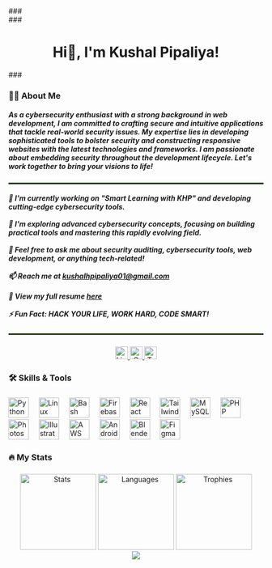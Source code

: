 <div align="center">
<!--   <img height="300" src="https://res.cloudinary.com/day0qlfda/image/upload/v1736410765/nly77o9pgb2b9o0fzpjj.png" /> -->
</div>
###
<br clear="both">
###
<h1 align="center">Hi👋, I'm Kushal Pipaliya!</h1>
###
<h3 align="left">👩‍💻 About Me</h3>


<h5 align="left">
  As a cybersecurity enthusiast with a strong background in web development, I am committed to crafting secure and intuitive applications that tackle real-world security issues. My expertise lies in developing sophisticated tools to bolster security and constructing responsive websites with the latest technologies and frameworks. I am passionate about embedding security throughout the development lifecycle. Let's work together to bring your visions to life!
</h5>

<hr style="border: 0; border-top: 2px solid #1e4300; margin-top: 20px;">

<h5 align="left">
  🔭 I'm currently working on "Smart Learning with KHP" and developing cutting-edge cybersecurity tools.<br><br>
  🌱 I'm exploring advanced cybersecurity concepts, focusing on building practical tools and mastering this rapidly evolving field.<br><br>
  💬 Feel free to ask me about security auditing, cybersecurity tools, web development, or anything tech-related!<br><br>
  📫 Reach me at <a href="mailto:kushalhpipaliya01@gmail.com">kushalhpipaliya01@gmail.com</a><br><br>
  📄 View my full resume <a href="https://portfoliobykushal.netlify.app/KushalPipaliya_Resume.pdf">here</a><br><br>
  ⚡ Fun Fact: <strong>HACK YOUR LIFE, WORK HARD, CODE SMART!</strong>
</h5>

<hr style="border: 0; border-top: 2px solid #1e4300; margin-top: 20px; !important">

###

<p align="center">
<div align="center">
  <a href="https://www.linkedin.com/in/kushal-pipaliya" target="_blank">
    <img src="https://img.shields.io/static/v1?message=LinkedIn&logo=linkedin&label=&color=0077B5&logoColor=white&labelColor=&style=for-the-badge" height="25" alt="LinkedIn logo" />
  </a>
  <a href="mailto:kushalhpipaliya01@gmail.com" target="_blank">
    <img src="https://img.shields.io/static/v1?message=Gmail&logo=gmail&label=&color=D14836&logoColor=white&labelColor=&style=for-the-badge" height="25" alt="Gmail logo" />
  </a>
  <a href="https://tryhackme.com/r/p/kushal555" target="_blank">
    <img src="https://img.shields.io/static/v1?message=TryHackMe&logo=tryhackme&label=&color=88cc14&logoColor=white&labelColor=&style=for-the-badge" height="25" alt="TryHackMe logo" />
  </a>
</div>
</p>

<h3 align="left">🛠 Skills & Tools</h3>

###

<div align="left">
  <img src="https://cdn.jsdelivr.net/gh/devicons/devicon/icons/python/python-original.svg" height="40" alt="Python logo" />
  <img width="12" />
  <img src="https://cdn.jsdelivr.net/gh/devicons/devicon/icons/linux/linux-original.svg" height="40" alt="Linux logo" />
  <img width="12" />
  <img src="https://cdn.simpleicons.org/gnubash/4EAA25" height="40" alt="Bash logo" />
  <img width="12" />
  <img src="https://cdn.jsdelivr.net/gh/devicons/devicon/icons/firebase/firebase-plain-wordmark.svg" height="40" alt="Firebase logo" />
  <img width="12" />
  <img src="https://cdn.jsdelivr.net/gh/devicons/devicon/icons/react/react-original.svg" height="40" alt="React logo" />
  <img width="12" />
  <img src="https://cdn.simpleicons.org/tailwindcss/06B6D4" height="40" alt="TailwindCSS logo" />
  <img width="12" />
  <img src="https://cdn.simpleicons.org/mysql/4479A1" height="40" alt="MySQL logo" />
  <img width="12" />
  <img src="https://cdn.simpleicons.org/php/777BB4" height="40" alt="PHP logo" />
  <img width="12" />
  <img src="https://skillicons.dev/icons?i=ps" height="40" alt="Photoshop logo" />
  <img width="12" />
  <img src="https://skillicons.dev/icons?i=ai" height="40" alt="Illustrator logo" />
  <img width="12" />
  <img src="https://skillicons.dev/icons?i=aws" height="40" alt="AWS logo" />
  <img width="12" />
  <img src="https://skillicons.dev/icons?i=androidstudio" height="40" alt="Android Studio logo" />
  <img width="12" />
  <img src="https://skillicons.dev/icons?i=blender" height="40" alt="Blender logo" />
  <img width="12" />
  <img src="https://skillicons.dev/icons?i=figma" height="40" alt="Figma logo" />
</div>

###

<h3 align="left">🔥 My Stats</h3>

###

<div align="center">
  <img src="https://github-readme-stats.vercel.app/api?username=Kushal129&hide_title=false&hide_rank=false&show_icons=true&include_all_commits=true&count_private=true&disable_animations=false&theme=dark&locale=en&hide_border=true&order=1" height="150" alt="Stats" />
  <img src="https://github-readme-stats.vercel.app/api/top-langs?username=Kushal129&locale=en&hide_title=false&layout=compact&card_width=320&langs_count=5&theme=dark&hide_border=true&order=2" height="150" alt="Languages" />
  <img src="https://github-profile-trophy.vercel.app?username=Kushal129&theme=dark_dimmed&column=-1&row=1&margin-w=8&margin-h=8&no-bg=true&no-frame=true&order=4" height="150" alt="Trophies" />
<!--   <img src="https://github-readme-activity-graph.vercel.app/graph?username=Kushal129&radius=16&theme=gotham&area=true&order=5&hide_border=true" height="300" alt="Activity" /> -->
</div>

<div align="center">
  <img src="https://profile-counter.glitch.me/Kushal129/count.svg?" />
</div>

###
